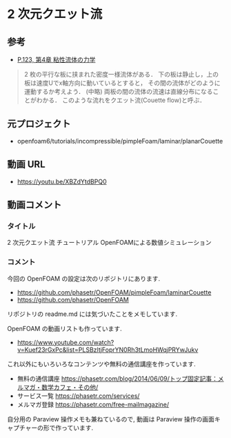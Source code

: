 # 2 次元クエット流
## 参考
- [P.123, 第4章 粘性流体の力学](http://www.esst.kyushu-u.ac.jp/textbook/chap04.pdf)

> 2 枚の平行な板に挟まれた密度一様流体がある．
> 下の板は静止し，上の板は速度Uでx軸方向に動いているとすると，
> その間の流体がどのように運動するか考えよう．
> (中略)
> 両板の間の流体の流速は直線分布になることがわかる．
> このような流れをクエット流(Couette flow)と呼ぶ．

## 元プロジェクト
- openfoam6/tutorials/incompressible/pimpleFoam/laminar/planarCouette

## 動画 URL
- <https://youtu.be/XBZdYtdBPQ0>

## 動画コメント
### タイトル
2 次元クエット流 チュートリアル OpenFOAMによる数値シミュレーション

### コメント
今回の OpenFOAM の設定は次のリポジトリにあります.

- https://github.com/phasetr/OpenFOAM/pimpleFoam/laminarCouette
- https://github.com/phasetr/OpenFOAM

リポジトリの readme.md には気づいたことをメモしています.

OpenFOAM の動画リストも作っています.

- https://www.youtube.com/watch?v=Kuef23rGxPc&list=PLSBzltjFoprYN0Rh3tLmoHWqjPRYwJukv


これ以外にもいろいろなコンテンツや無料の通信講座を作っています.

- 無料の通信講座 https://phasetr.com/blog/2014/06/09/トップ固定記事：メルマガ・数学カフェ・その他/
- サービス一覧 https://phasetr.com/services/
- メルマガ登録 https://phasetr.com/free-mailmagazine/

自分用の Paraview 操作メモも兼ねているので,
動画は Paraview 操作の画面キャプチャーの形で作っています.
